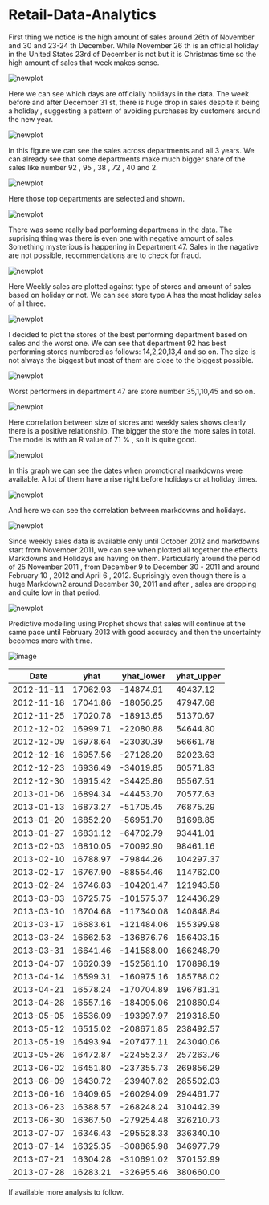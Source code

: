 # Retail-Data-Analytics



First thing we notice is the high amount of sales around 26th of November and 30 and 23-24 th December. While November 26 th is an official holiday in the United States 23rd of December is not but it is Christmas time so the high amount of sales that week makes sense.

![newplot](https://github.com/user-attachments/assets/e5aa2d9d-d972-46d4-90e1-a72baa0ee1a4)

Here we can see which days are officially holidays in the data. The week before and after December 31 st, there is huge drop in sales despite it being a holiday , suggesting a pattern of avoiding purchases by customers around the new year.

![newplot](https://github.com/user-attachments/assets/cfec1d07-69b3-46c6-ae2b-22db56bd3d66)


In this figure we can see the sales across departments and all 3 years. We can already see that some departments make much bigger share of the sales like number 92 , 95 , 38 , 72 , 40 and 2.

![newplot](https://github.com/user-attachments/assets/84e6ebae-1530-418d-ba2b-74441c1ddd33)


Here those top departments are selected and shown.

![newplot](https://github.com/user-attachments/assets/7073199f-5782-41aa-8ba8-c02b00ba7d23)



There was some really bad performing departmens in the data. The suprising thing was there is even one with negative amount of sales. Something mysterious is happening in Department 47. Sales in the nagative are not possible, recommendations are to check for fraud.

![newplot](https://github.com/user-attachments/assets/40f9279d-d689-4640-a00d-37b013e08181)


Here Weekly sales are plotted against type of stores and amount of sales based on holiday or not. We can see store type A has the most holiday sales of all three.

![newplot](https://github.com/user-attachments/assets/d74e29e3-5157-4309-a883-36a6cce93779)



I decided to plot the stores of the best performing department based on sales and the worst one. We can see that department 92 has best performing stores numbered as follows: 14,2,20,13,4 and so on. The size is not always the biggest but most of them are close to the biggest possible.

![newplot](https://github.com/user-attachments/assets/06380c5a-8280-4816-b98c-67305e308455)


Worst performers in department 47 are store number 35,1,10,45 and so on.

![newplot](https://github.com/user-attachments/assets/1d8e61da-1c5d-43fc-9f63-d88b9f3602aa)



Here correlation between size of stores and weekly sales shows clearly there is a positive relationship. The bigger the store the more sales in total. The model is with an R value of 71 % , so it is quite good.

![newplot](https://github.com/user-attachments/assets/d9fd3189-a5d0-42d4-bdc7-7efca57fea60)


In this graph we can see the dates when promotional markdowns were available. A lot of them have a rise right before holidays or at holiday times.


![newplot](https://github.com/user-attachments/assets/19c8f870-e533-4829-b6fd-f17e7f5dcf1d)

And here we can see the correlation between markdowns and holidays.

![newplot](https://github.com/user-attachments/assets/e6fd74c7-927e-4943-8475-d6efe3b1facd)

Since weekly sales data is available only until October 2012 and markdowns start from November 2011, we can see when plotted all together the effects Markdowns and Holidays are having on them. Particularly around the period of 25 November 2011 , from December 9 to December 30 - 2011 and around February 10 , 2012 and April 6 , 2012. Suprisingly even though there is a huge Markdown2 around December 30, 2011 and after , sales are dropping and quite low in that period.


![newplot](https://github.com/user-attachments/assets/3af6299a-5be6-4538-a2fd-83b179905290)


Predictive modelling using Prophet shows that sales will continue at the same pace until February 2013 with good accuracy and then the uncertainty becomes more with time.

![image](https://github.com/user-attachments/assets/b7d48d4e-91c9-4453-9bd9-ed4e85677b3b)

| Date       | yhat        | yhat_lower      | yhat_upper      |
|------------|-------------|-----------------|-----------------|
| 2012-11-11 | 17062.93    | -14874.91       | 49437.12        |
| 2012-11-18 | 17041.86    | -18056.25       | 47947.68        |
| 2012-11-25 | 17020.78    | -18913.65       | 51370.67        |
| 2012-12-02 | 16999.71    | -22080.88       | 54644.80        |
| 2012-12-09 | 16978.64    | -23030.39       | 56661.78        |
| 2012-12-16 | 16957.56    | -27128.20       | 62023.63        |
| 2012-12-23 | 16936.49    | -34019.85       | 60571.83        |
| 2012-12-30 | 16915.42    | -34425.86       | 65567.51        |
| 2013-01-06 | 16894.34    | -44453.70       | 70577.63        |
| 2013-01-13 | 16873.27    | -51705.45       | 76875.29        |
| 2013-01-20 | 16852.20    | -56951.70       | 81698.85        |
| 2013-01-27 | 16831.12    | -64702.79       | 93441.01        |
| 2013-02-03 | 16810.05    | -70092.90       | 98461.16        |
| 2013-02-10 | 16788.97    | -79844.26       | 104297.37       |
| 2013-02-17 | 16767.90    | -88554.46       | 114762.00       |
| 2013-02-24 | 16746.83    | -104201.47      | 121943.58       |
| 2013-03-03 | 16725.75    | -101575.37      | 124436.29       |
| 2013-03-10 | 16704.68    | -117340.08      | 140848.84       |
| 2013-03-17 | 16683.61    | -121484.06      | 155399.98       |
| 2013-03-24 | 16662.53    | -136876.76      | 156403.15       |
| 2013-03-31 | 16641.46    | -141588.00      | 166248.79       |
| 2013-04-07 | 16620.39    | -152581.10      | 170898.19       |
| 2013-04-14 | 16599.31    | -160975.16      | 185788.02       |
| 2013-04-21 | 16578.24    | -170704.89      | 196781.31       |
| 2013-04-28 | 16557.16    | -184095.06      | 210860.94       |
| 2013-05-05 | 16536.09    | -193997.97      | 219318.50       |
| 2013-05-12 | 16515.02    | -208671.85      | 238492.57       |
| 2013-05-19 | 16493.94    | -207477.11      | 243040.06       |
| 2013-05-26 | 16472.87    | -224552.37      | 257263.76       |
| 2013-06-02 | 16451.80    | -237355.73      | 269856.29       |
| 2013-06-09 | 16430.72    | -239407.82      | 285502.03       |
| 2013-06-16 | 16409.65    | -260294.09      | 294461.77       |
| 2013-06-23 | 16388.57    | -268248.24      | 310442.39       |
| 2013-06-30 | 16367.50    | -279254.48      | 326210.73       |
| 2013-07-07 | 16346.43    | -295528.33      | 336340.10       |
| 2013-07-14 | 16325.35    | -308865.98      | 346977.79       |
| 2013-07-21 | 16304.28    | -310691.02      | 370152.99       |
| 2013-07-28 | 16283.21    | -326955.46      | 380660.00       |




If available more analysis to follow.

